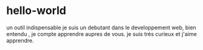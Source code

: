 # hello-world
un outil indispensable 
je suis un debutant dans le developpement web, bien entendu , je compte apprendre aupres de vous. 
je suis très curieux et j'aime apprendre.
